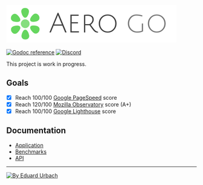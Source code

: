 ![Aero Go Logo](docs/images/aero.go.png)

[![Godoc reference][godoc-image]][godoc-url]
[![Discord][discord-image]][discord-url]

This project is work in progress.

## Goals

- [x] Reach 100/100 [Google PageSpeed](https://developers.google.com/speed/pagespeed/insights/) score
- [x] Reach 120/100 [Mozilla Observatory](https://observatory.mozilla.org/) score (A+)
- [x] Reach 100/100 [Google Lighthouse](https://developers.google.com/web/tools/lighthouse/) score

## Documentation

* [Application](docs/Application.md)
* [Benchmarks](docs/Benchmarks.md)
* [API](docs/API.md)

---

[![By Eduard Urbach](http://forthebadge.com/images/badges/built-with-love.svg)](https://github.com/blitzprog)

[godoc-image]: https://godoc.org/github.com/aerogo/aero?status.svg
[godoc-url]: https://godoc.org/github.com/aerogo/aero
[discord-image]: https://img.shields.io/badge/discord-aero-738bd7.svg
[discord-url]: https://discord.gg/vyk2MnK
